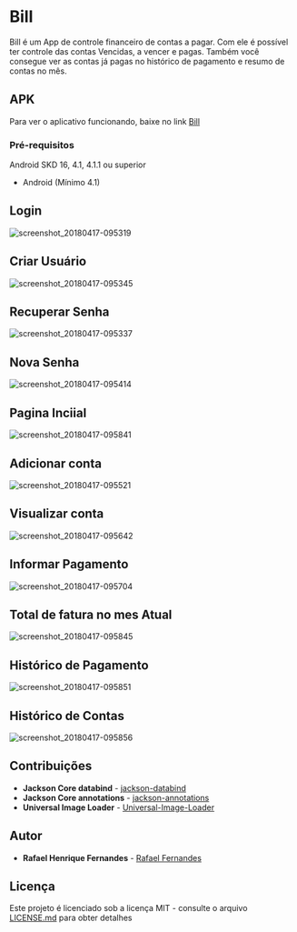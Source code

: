 # Bill
Bill é um App de controle financeiro de contas a pagar. Com ele é possível ter controle das contas Vencidas, a vencer e pagas. Também você consegue ver as contas já pagas no histórico de pagamento e resumo de contas no mês. 


## APK
Para ver o aplicativo funcionando, baixe no link
[Bill](https://github.com/faelmg18/Bill/blob/master/bill.apk)

### Pré-requisitos


Android SKD 16, 4.1, 4.1.1 ou superior

 * Android (Mínimo 4.1)

## Login
![screenshot_20180417-095319](https://user-images.githubusercontent.com/8068428/38872115-df276abc-4228-11e8-8c30-357a73c073ab.png)

## Criar Usuário
![screenshot_20180417-095345](https://user-images.githubusercontent.com/8068428/38872267-37185722-4229-11e8-9325-459fe02fcc87.png)

## Recuperar Senha
![screenshot_20180417-095337](https://user-images.githubusercontent.com/8068428/38872325-5a93821c-4229-11e8-8fd8-c4b136c9a74b.png)

## Nova Senha
![screenshot_20180417-095414](https://user-images.githubusercontent.com/8068428/38872394-872a8e7e-4229-11e8-9a3c-a5f5d7da7fb1.png)

## Pagina Inciial
![screenshot_20180417-095841](https://user-images.githubusercontent.com/8068428/38872578-fa11b69c-4229-11e8-9e8b-7a5321071c37.png)

## Adicionar conta
![screenshot_20180417-095521](https://user-images.githubusercontent.com/8068428/38872603-09353798-422a-11e8-9430-b13754aa7363.png)

## Visualizar conta
![screenshot_20180417-095642](https://user-images.githubusercontent.com/8068428/38872644-21e4c6a0-422a-11e8-87ad-abebcab66244.png)

## Informar Pagamento
![screenshot_20180417-095704](https://user-images.githubusercontent.com/8068428/38872676-34e01264-422a-11e8-8df4-4c52af10586b.png)

## Total de fatura no mes Atual
![screenshot_20180417-095845](https://user-images.githubusercontent.com/8068428/38872732-58268f96-422a-11e8-9d55-41249a7c5bd8.png)


## Histórico de Pagamento
![screenshot_20180417-095851](https://user-images.githubusercontent.com/8068428/38872768-6d70f4fe-422a-11e8-96a9-ada0afdc4c35.png)

## Histórico de Contas
![screenshot_20180417-095856](https://user-images.githubusercontent.com/8068428/38872793-7d87ec9e-422a-11e8-8c85-0b63cfa4441a.png)


## Contribuições

* **Jackson Core databind** - [jackson-databind](https://mvnrepository.com/artifact/com.fasterxml.jackson.core/jackson-databind/2.0.1)
* **Jackson Core annotations** - [jackson-annotations](https://mvnrepository.com/artifact/com.fasterxml.jackson.core/jackson-annotations/2.2.1)
* **Universal Image Loader** -  [Universal-Image-Loader](https://github.com/nostra13/Android-Universal-Image-Loader)

## Autor

* **Rafael Henrique Fernandes** - [Rafael Fernandes](https://github.com/faelmg18)

## Licença

Este projeto é licenciado sob a licença MIT - consulte o arquivo [LICENSE.md](LICENSE.md) para obter detalhes



